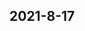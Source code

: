 
## 2021-8-17

### [<title>专注于)宁波酒店住宿发票-宁波本地宝 - DockOne.io</title>](http://dockone.io/question/933963)

### [<title>关注于天津哪里能开餐饮费电子发票-天津本地宝fc5 - DockOne.io</title>](http://dockone.io/question/933960)

### [<title>分享)杭州哪里能开具酒店专用发票-杭州本地宝py6 - DockOne.io</title>](http://dockone.io/question/933962)

### [<title>分享)成都哪里能开具酒店专用发票-成都本地宝xm7 - DockOne.io</title>](http://dockone.io/question/933961)

### [<title>关注于杭州哪里能开餐饮费电子发票-杭州本地宝gu1 - DockOne.io</title>](http://dockone.io/question/933959)

### [<title>专注于)郑州酒店住宿发票-郑州本地宝 - DockOne.io</title>](http://dockone.io/question/933958)

### [<title>专注于)重庆酒店住宿发票-重庆本地宝 - DockOne.io</title>](http://dockone.io/question/933957)

### [<title>关注于成都哪里能开餐饮费电子发票-成都本地宝hm6 - DockOne.io</title>](http://dockone.io/question/933956)

### [<title>分享)广州哪里能开具酒店专用发票-广州本地宝vb5 - DockOne.io</title>](http://dockone.io/question/933955)

### [<title>分享)深圳哪里能开具酒店专用发票-深圳本地宝de6 - DockOne.io</title>](http://dockone.io/question/933954)

### [<title>关注于广州哪里能开餐饮费电子发票-广州本地宝ug9 - DockOne.io</title>](http://dockone.io/question/933953)

### [<title>专注于)天津酒店住宿发票-天津本地宝 - DockOne.io</title>](http://dockone.io/question/933952)

### [<title>关注于深圳哪里能开餐饮费电子发票-深圳本地宝so8 - DockOne.io</title>](http://dockone.io/question/933951)

### [<title>专注于)杭州酒店住宿发票-杭州本地宝 - DockOne.io</title>](http://dockone.io/question/933950)

### [<title>分享)北京哪里能开具酒店专用发票-北京本地宝dq7 - DockOne.io</title>](http://dockone.io/question/933949)

### [<title>分享)上海哪里能开具酒店专用发票-上海本地宝my9 - DockOne.io</title>](http://dockone.io/question/933948)

### [<title>关注于北京哪里能开餐饮费电子发票-北京本地宝ow7 - DockOne.io</title>](http://dockone.io/question/933947)

### [<title>专注于)成都酒店住宿发票-成都本地宝 - DockOne.io</title>](http://dockone.io/question/933946)

### [<title>专注于)广州酒店住宿发票-广州本地宝 - DockOne.io</title>](http://dockone.io/question/933945)

### [<title>关注于上海哪里能开餐饮费电子发票-上海本地宝iz9 - DockOne.io</title>](http://dockone.io/question/933944)
